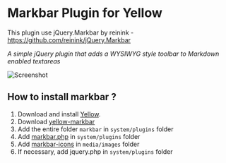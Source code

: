 # Markbar Plugin for Yellow

This plugin use jQuery.Markbar by reinink - https://github.com/reinink/jQuery.Markbar

*A simple jQuery plugin that adds a WYSIWYG style toolbar to Markdown enabled textareas*

![Screenshot](https://cloud.githubusercontent.com/assets/7314006/9836901/5bedad82-5a2c-11e5-8619-35bc6428eb28.png)

## How to install markbar ?

1. Download and install [Yellow](https://github.com/datenstrom/yellow/).  
2. Download [yellow-markbar](https://github.com/nibreh/yellow-markbar/archive/master.zip)
3. Add the entire folder `markbar` in `system/plugins` folder
4. Add [markbar.php](https://raw.githubusercontent.com/nibreh/yellow-markbar/master/markbar.php) in `system/plugins` folder
5. Add [markbar-icons]() in `media/images` folder
6. If necessary, add jquery.php in `system/plugins` folder

